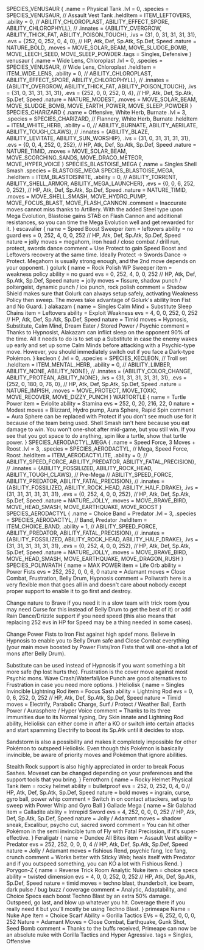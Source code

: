 SPECIES_VENUSAUR
{
    .name = Physical Tank
    .lvl = 0,
    .species = SPECIES_VENUSAUR, // Assault Vest Tank
    .heldItem = ITEM_LEFTOVERS,
    .ability = 0, // ABILITY_CHLOROPLAST, ABILITY_EFFECT_SPORE, ABILITY_CHLOROPHYLL},
    // .innates = {ABILITY_OVERGROW, ABILITY_THICK_FAT, ABILITY_POISON_TOUCH},
    .ivs = {31, 0, 31, 31, 31, 31},
    .evs = {252, 0, 252, 0, 4, 0},      // HP, Atk, Def, Sp.Atk, Sp.Def, Speed
	.nature = NATURE_BOLD,
    .moves = MOVE_SOLAR_BEAM, MOVE_SLUDGE_BOMB, MOVE_LEECH_SEED, MOVE_SLEEP_POWDER
    .tags = Singles, Defensive
    }
venusaur
{
    .name = Wide Lens, Chloroplast
    .lvl = 0,
    .species = SPECIES_VENUSAUR, // Wide Lens, Chloroplast
    .heldItem = ITEM_WIDE_LENS,
    .ability = 0, // ABILITY_CHLOROPLAST, ABILITY_EFFECT_SPORE, ABILITY_CHLOROPHYLL},
    // .innates = {ABILITY_OVERGROW, ABILITY_THICK_FAT, ABILITY_POISON_TOUCH},
    .ivs = {31, 0, 31, 31, 31, 31},
    .evs = {252, 0, 0, 252, 0, 4},      // HP, Atk, Def, Sp.Atk, Sp.Def, Speed
	.nature = NATURE_MODEST,
    .moves = MOVE_SOLAR_BEAM, MOVE_SLUDGE_BOMB, MOVE_EARTH_POWER, MOVE_SLEEP_POWDER
    }
SPECIES_CHARIZARD
{
    .name = Offensive, White Herb, Burnate
    .lvl = 3,
    .species = SPECIES_CHARIZARD, // Flannery, White Herb, Burnate
    .heldItem = ITEM_WHITE_HERB,
    .ability = 0, // ABILITY_BURNATE, ABILITY_AERILATE, ABILITY_TOUGH_CLAWS},
    // .innates = {ABILITY_BLAZE, ABILITY_LEVITATE, ABILITY_SUN_WORSHIP},
    .ivs = {31, 0, 31, 31, 31, 31},
    .evs = {0, 0, 4, 252, 0, 252},      // HP, Atk, Def, Sp.Atk, Sp.Def, Speed
	.nature = NATURE_TIMID,
    .moves = MOVE_SOLAR_BEAM, MOVE_SCORCHING_SANDS, MOVE_DRACO_METEOR, MOVE_HYPER_VOICE
    }
SPECIES_BLASTOISE_MEGA
{
    .name = Singles Shell Smash
    .species = BLASTOISE_MEGA SPECIES_BLASTOISE_MEGA,
    .heldItem = ITEM_BLASTOISINITE,
    .ability = 0, // ABILITY_TORRENT, ABILITY_SHELL_ARMOR, ABILITY_MEGA_LAUNCHER},
    .evs = {0, 0, 6, 252, 0, 252},      // HP, Atk, Def, Sp.Atk, Sp.Def, Speed
    .nature = NATURE_TIMID,
    .moves = MOVE_SHELL_SMASH, MOVE_HYDRO_PUMP, MOVE_FOCUS_BLAST, MOVE_FLASH_CANNON
    .comment = Inaccurate moves cannot miss thanks to Artillery. With the added Steel type upon Mega Evolution, Blastoise gains STAB on Flash Cannon and additional resistances, so you can time the Mega Evolution well and get rewarded for it.
    }
escavalier
{
    name = Speed Boost Sweeper
    item = leftovers
    ability = no guard
    evs = 0, 252, 4, 0, 0, 252 // HP, Atk, Def, Sp.Atk, Sp.Def, Speed
    nature = jolly
    moves = megahorn, iron head / close combat / drill run, protect, swords dance
   comment = Use Protect to gain Speed Boost and Leftovers recovery at the same time. Ideally Protect -> Swords Dance -> Protect. Megahorn is usually strong enough, and the 2nd move depends on your opponent. 
}
golurk
{
    name = Rock Polish WP Sweeper
    item = weakness policy
    ability = no guard
    evs = 0, 252, 4, 0, 0, 252 // HP, Atk, Def, Sp.Atk, Sp.Def, Speed
    nature = jolly
    moves = fissure, shadow punch / poltergeist, dynamic punch / ice punch, rock polish
   comment = Shadow Shield makes sure that Golurk can always setup safely, activating Weakness Policy then sweep. The moves take advantage of Golurk's ability Iron Fist and No Guard. 
}
alakazam
{
    name = Singles Calm Mind + Substitute Sleep Chains
    item = Leftovers
    ability = Exploit Weakness
    evs = 4, 0, 0, 252, 0, 252 // HP, Atk, Def, Sp.Atk, Sp.Def, Speed
    nature = Timid
    moves = Hypnosis, Substitute, Calm Mind, Dream Eater / Stored Power / Psychic
   comment = Thanks to Hypnosist, Alakazam can inflict sleep on the opponent 90% of the time. All it needs to do is to set up a Substitute in case the enemy wakes up early and set up some Calm Minds before attacking with a Psychic-type move. However, you should immediately switch out if you face a Dark-type Pokémon.
}
kecleon
{
    .lvl = 0,
    .species = SPECIES_KECLEON, // Troll set
    .heldItem = ITEM_MENTAL_HERB,
    .ability = 0, // ABILITY_LIMBER, ABILITY_NONE, ABILITY_NONE},
    // .innates = {ABILITY_COLOR_CHANGE, ABILITY_PROTEAN, ABILITY_NONE},
    .ivs = {31, 31, 31, 31, 31, 31},
    .evs = {252, 0, 180, 0, 76, 0},      // HP, Atk, Def, Sp.Atk, Sp.Def, Speed
	.nature = NATURE_IMPISH,
    .moves = MOVE_PROTECT, MOVE_TOXIC, MOVE_RECOVER, MOVE_DIZZY_PUNCH
    }
WARTORTLE
{
    name = Turtle Power
    item = Eviolite
    ability = Stamina
    evs = 252, 0, 20, 216, 22, 0 
    nature = Modest
    moves = Blizzard, Hydro pump, Aura Sphere, Rapid Spin
   comment = Aura Sphere can be replaced with Protect if you don't see much use for it because of the team being used. Shell Smash isn't here because you eat damage to win. You won't one-shot after mid-game, but you still win. If you see that you got space to do anything, spin like a turtle, show that turtle power.
}
SPECIES_AERODACTYL_MEGA
{
    .name = Speed Force, 3 Moves + Roost
    .lvl = 3,
    .species = SPECIES_AERODACTYL, // Mega, Speed Force, Roost
    .heldItem = ITEM_AERODACTYLITE,
    .ability = 0, // ABILITY_SPEED_FORCE, ABILITY_PREDATOR, ABILITY_FATAL_PRECISION},
    // .innates = {ABILITY_FOSSILIZED, ABILITY_ROCK_HEAD, ABILITY_TOUGH_CLAWS},
    // Pre-Mega
    // ABILITY_SPEED_FORCE, ABILITY_PREDATOR, ABILITY_FATAL_PRECISION},
    // .innates = {ABILITY_FOSSILIZED, ABILITY_ROCK_HEAD, ABILITY_HALF_DRAKE},
    .ivs = {31, 31, 31, 31, 31, 31},
    .evs = {0, 252, 4, 0, 0, 252},      // HP, Atk, Def, Sp.Atk, Sp.Def, Speed
	.nature = NATURE_JOLLY,
    .moves = MOVE_BRAVE_BIRD, MOVE_HEAD_SMASH, MOVE_EARTHQUAKE, MOVE_ROOST
    }
SPECIES_AERODACTYL
{
    .name = Choice Band + Predator
    .lvl = 3,
    .species = SPECIES_AERODACTYL, // Band, Predator
    .heldItem = ITEM_CHOICE_BAND,
    .ability = 1, // ABILITY_SPEED_FORCE, ABILITY_PREDATOR, ABILITY_FATAL_PRECISION},
    // .innates = {ABILITY_FOSSILIZED, ABILITY_ROCK_HEAD, ABILITY_HALF_DRAKE},
    .ivs = {31, 31, 31, 31, 31, 31},
    .evs = {0, 252, 4, 0, 0, 252},      // HP, Atk, Def, Sp.Atk, Sp.Def, Speed
	.nature = NATURE_JOLLY,
    .moves = MOVE_BRAVE_BIRD, MOVE_HEAD_SMASH, MOVE_EARTHQUAKE, MOVE_DRAGON_RUSH
    }
SPECIES_POLIWRATH
{
    name = MAX POWER
    item = Life Orb
    ability = Power Fists
    evs = 252, 252, 0, 0, 6, 0 
    nature = Adamant
    moves = Close Combat, Frustration, Belly Drum, Hypnosis
   comment = Poliwrath here is a very flexible mon that goes all in and doesn't care about nobody except proper support to enable it to go first and destroy. 
   
   Change nature to Brave if you need it in a slow team with trick room (you may need Curse for this instead of Belly Drum to get the best of it) or add Rain Dance/Drizzle support if you need speed (this also means that replacing 252 evs in HP for Speed may be a thing needed in some cases). 
   
   Change Power Fists to Iron Fist against high spdef mons. Believe in Hypnosis to enable you to Belly Drum safe and Close Combat everything (your main move boosted by Power Fists/Iron Fists that will one-shot a lot of mons after Belly Drum).
   
   Substitute can be used instead of Hypnosis if you want something a bit more safe (hp lost hurts tho). Frustration is the cover move against most Psychic mons. Wave Crash/Waterfall/Ice Punch are good alternatives to Frustration in case you need more options.
}
Heliolisk
{
    name = Singles Invincible Lightning Rod
    item = Focus Sash
    ability = Lightning Rod
    evs = 0, 0, 6, 252, 0, 252 // HP, Atk, Def, Sp.Atk, Sp.Def, Speed
    nature = Timid
    moves = Electrify, Parabolic Charge, Surf / Protect / Weather Ball, Earth Power / Aurasphere / Hyper Voice
   comment = Thanks to its three immunities due to its Normal typing, Dry Skin innate and Lightning Rod ability, Heliolisk can either come in after a KO or switch into certain attacks and start spamming Electrify to boost its Sp.Atk until it decides to stop.
   
   Sandstorm is also a possibility and makes it completely impossible for other Pokémon to outspeed Heliolisk. Even though this Pokémon is basically invincible, be aware of priority moves and Pokémon that ignore abilities.
   
   Stealth Rock support is also highly  appreciated in order to break Focus Sashes. Moveset can be changed depending on your preferences and the support tools that you bring.
}
Ferrothorn
{
    name = Rocky Helmet Physical Tank
    item = rocky helmet
    ability = bulletproof
    evs = 252, 0, 252, 0, 4, 0 // HP, Atk, Def, Sp.Atk, Sp.Def, Speed
    nature = bold
    moves = ingrain, curse, gyro ball, power whip
   comment = Switch in on contact attackers, set up to sweep with Power Whip and Gyro Ball
}
Gallade Mega
{
    name = Sir Galahad
    item = Galladite
    ability = Intrepid Sword
    evs = 4, 252, 0, 0, 0, 252 // HP, Atk, Def, Sp.Atk, Sp.Def, Speed
    nature = Jolly / Adamant 
    moves =  shadow sneak, Excalibur, psycho cut, sacred sword
   comment = You can hit other Pokémon in the semi invincible turn of Fly with Fatal Precission, if it's super-effective. 
}
Feraligatr
{
    name = Dundee All Bites
    item = Assault Vest
    ability = Predator
    evs = 252, 252, 0, 0, 0, 4 // HP, Atk, Def, Sp.Atk, Sp.Def, Speed
    nature = Jolly / Adamant
    moves =  fishious Rend, psychic fang, Ice fang, crunch
   comment = Works better with Sticky Web; heals itself with Predator and if you outspeed something, you can KO a lot with Fishious Rend.
}
Porygon-Z
{
    name = Reverse Trick Room Analytic Nuke
    item = choice specs
    ability = twisted dimension
    evs = 4, 0, 0, 252, 0, 252 // HP, Atk, Def, Sp.Atk, Sp.Def, Speed
    nature = timid
    moves = techno blast, thunderbolt, ice beam, dark pulse / bug buzz / coverage 
   comment = Analytic, Adaptability, and Choice Specs each boost Techno Blast by an extra 50% damage. Outspeed, go last, and blow up whatever you hit. Coverage there if you really need it but you'll mostly be using Techno Blast.
}
primeape
Name = Nuke Ape
Item = Choice Scarf
Ability = Gorilla Tactics
EVs = 6, 252, 0, 0, 0, 252
Nature = Adamant
Moves = Close Combat, Earthquake, Gunk Shot, Seed Bomb
comment = Thanks to the buffs received, Primeape can now be an absolute nuke with Gorilla Tactics and Hyper Agressive.
tags = Singles, Offensive